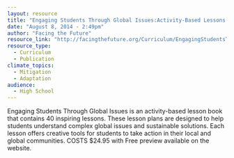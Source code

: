 ```yaml
---
layout: resource
title: "Engaging Students Through Global Issues:Activity-Based Lessons and Action Projects"
date: "August 8, 2014 - 2:49pm"
author: "Facing the Future"
resource_link: "http://facingthefuture.org/Curriculum/EngagingStudentsThroughGlobalIssues/tabid/..."
resource_type:
  - Curriculum
  - Publication
climate_topics:
  - Mitigation
  - Adaptation
audience:
  - High School
---
```


Engaging Students Through Global Issues is an activity-based lesson book that contains 40 inspiring lessons. These lesson plans are designed to help students understand complex global issues and sustainable solutions. Each lesson offers creative tools for students to take action in their local and global communities.  COSTS $24.95 with Free preview available on the website.